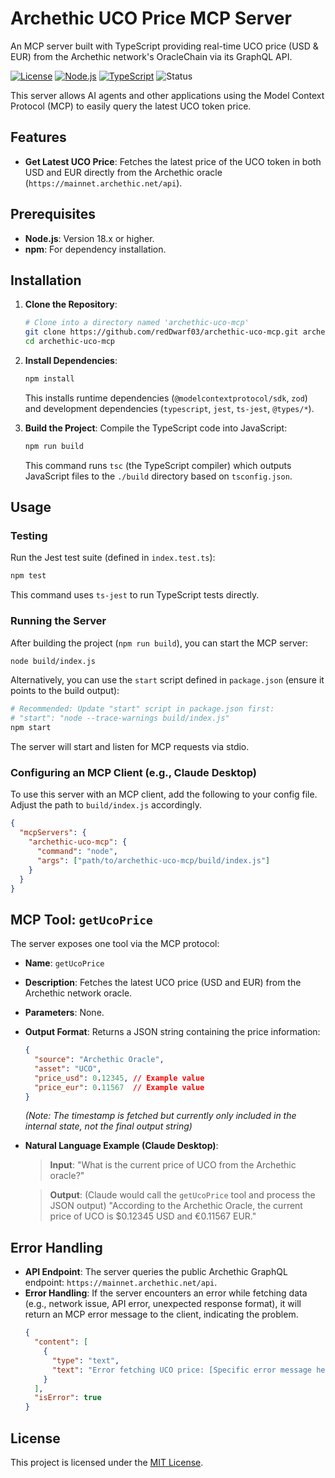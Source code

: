 # Archethic UCO Price MCP Server

An MCP server built with TypeScript providing real-time UCO price (USD & EUR) from the Archethic network's OracleChain via its GraphQL API.

[![License](https://img.shields.io/badge/License-MIT-blue.svg)](https://opensource.org/licenses/MIT)
[![Node.js](https://img.shields.io/badge/Node.js-18.x-green.svg)](https://nodejs.org/)
[![TypeScript](https://img.shields.io/badge/TypeScript-5.x-blue.svg)](https://www.typescriptlang.org/)
![Status](https://img.shields.io/badge/status-active-brightgreen.svg)

This server allows AI agents and other applications using the Model Context Protocol (MCP) to easily query the latest UCO token price.

## Features

- **Get Latest UCO Price**: Fetches the latest price of the UCO token in both USD and EUR directly from the Archethic oracle (`https://mainnet.archethic.net/api`).

## Prerequisites

- **Node.js**: Version 18.x or higher.
- **npm**: For dependency installation.

## Installation

1.  **Clone the Repository**:
    ```bash
    # Clone into a directory named 'archethic-uco-mcp'
    git clone https://github.com/redDwarf03/archethic-uco-mcp.git archethic-uco-mcp
    cd archethic-uco-mcp
    ```

2.  **Install Dependencies**:
    ```bash
    npm install
    ```
    This installs runtime dependencies (`@modelcontextprotocol/sdk`, `zod`) and development dependencies (`typescript`, `jest`, `ts-jest`, `@types/*`).

3.  **Build the Project**:
    Compile the TypeScript code into JavaScript:
    ```bash
    npm run build
    ```
    This command runs `tsc` (the TypeScript compiler) which outputs JavaScript files to the `./build` directory based on `tsconfig.json`.

## Usage

### Testing

Run the Jest test suite (defined in `index.test.ts`):
```bash
npm test
```
This command uses `ts-jest` to run TypeScript tests directly.

### Running the Server

After building the project (`npm run build`), you can start the MCP server:

```bash
node build/index.js
```

Alternatively, you can use the `start` script defined in `package.json` (ensure it points to the build output):

```bash
# Recommended: Update "start" script in package.json first:
# "start": "node --trace-warnings build/index.js"
npm start
```

The server will start and listen for MCP requests via stdio.

### Configuring an MCP Client (e.g., Claude Desktop)

To use this server with an MCP client, add the following to your config file. Adjust the path to `build/index.js` accordingly.

```json
{
  "mcpServers": {
    "archethic-uco-mcp": {
      "command": "node",
      "args": ["path/to/archethic-uco-mcp/build/index.js"]
    }
  }
}
```

## MCP Tool: `getUcoPrice`

The server exposes one tool via the MCP protocol:

- **Name**: `getUcoPrice`
- **Description**: Fetches the latest UCO price (USD and EUR) from the Archethic network oracle.
- **Parameters**: None.
- **Output Format**: Returns a JSON string containing the price information:
  ```json
  {
    "source": "Archethic Oracle",
    "asset": "UCO",
    "price_usd": 0.12345, // Example value
    "price_eur": 0.11567  // Example value
  }
  ```
  *(Note: The timestamp is fetched but currently only included in the internal state, not the final output string)*

- **Natural Language Example (Claude Desktop)**:

  > **Input**: "What is the current price of UCO from the Archethic oracle?"

  > **Output**: (Claude would call the `getUcoPrice` tool and process the JSON output)
  > "According to the Archethic Oracle, the current price of UCO is $0.12345 USD and €0.11567 EUR."

## Error Handling

- **API Endpoint**: The server queries the public Archethic GraphQL endpoint: `https://mainnet.archethic.net/api`.
- **Error Handling**: If the server encounters an error while fetching data (e.g., network issue, API error, unexpected response format), it will return an MCP error message to the client, indicating the problem.
  ```json
  {
    "content": [
      {
        "type": "text",
        "text": "Error fetching UCO price: [Specific error message here]"
      }
    ],
    "isError": true
  }
  ```

## License

This project is licensed under the [MIT License](LICENSE).

